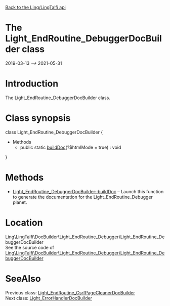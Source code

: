 [Back to the Ling/LingTalfi api](https://github.com/lingtalfi/LingTalfi/blob/master/doc/api/Ling/LingTalfi.md)



The Light_EndRoutine_DebuggerDocBuilder class
================
2019-03-13 --> 2021-05-31






Introduction
============

The Light_EndRoutine_DebuggerDocBuilder class.



Class synopsis
==============


class <span class="pl-k">Light_EndRoutine_DebuggerDocBuilder</span>  {

- Methods
    - public static [buildDoc](https://github.com/lingtalfi/LingTalfi/blob/master/doc/api/Ling/LingTalfi/DocBuilder/Light_EndRoutine_Debugger/Light_EndRoutine_DebuggerDocBuilder/buildDoc.md)(?$htmlMode = true) : void

}






Methods
==============

- [Light_EndRoutine_DebuggerDocBuilder::buildDoc](https://github.com/lingtalfi/LingTalfi/blob/master/doc/api/Ling/LingTalfi/DocBuilder/Light_EndRoutine_Debugger/Light_EndRoutine_DebuggerDocBuilder/buildDoc.md) &ndash; Launch this function to generate the documentation for the Light_EndRoutine_Debugger planet.





Location
=============
Ling\LingTalfi\DocBuilder\Light_EndRoutine_Debugger\Light_EndRoutine_DebuggerDocBuilder<br>
See the source code of [Ling\LingTalfi\DocBuilder\Light_EndRoutine_Debugger\Light_EndRoutine_DebuggerDocBuilder](https://github.com/lingtalfi/LingTalfi/blob/master/DocBuilder/Light_EndRoutine_Debugger/Light_EndRoutine_DebuggerDocBuilder.php)



SeeAlso
==============
Previous class: [Light_EndRoutine_CsrfPageCleanerDocBuilder](https://github.com/lingtalfi/LingTalfi/blob/master/doc/api/Ling/LingTalfi/DocBuilder/Light_EndRoutine_CsrfPageCleaner/Light_EndRoutine_CsrfPageCleanerDocBuilder.md)<br>Next class: [Light_ErrorHandlerDocBuilder](https://github.com/lingtalfi/LingTalfi/blob/master/doc/api/Ling/LingTalfi/DocBuilder/Light_ErrorHandler/Light_ErrorHandlerDocBuilder.md)<br>
